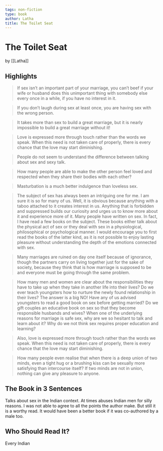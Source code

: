 ```yaml
---
tags: non-fiction
type: book
author: Latha
title: The Toilet Seat
---
```


# The Toilet Seat
by [[Latha]]

## Highlights
> If sex isn’t an important part of your marriage, you can’t beef if your wife or husband does this unimportant thing with somebody else every once in a while, if you have no interest in it.

> If you don’t laugh during sex at least once, you are having sex with the wrong person.

> It takes more than sex to build a great marriage, but it is nearly impossible to build a great marriage without it!

> Love is expressed more through touch rather than the words we speak. When this need is not taken care of properly, there is every chance that the love may start diminishing.

> People do not seem to understand the difference between talking about sex and sexy talk.

> How many people are able to make the other person feel loved and respected when they share their bodies with each other?

> Masturbation is a much better indulgence than loveless sex.

> The subject of sex has always been an intriguing one for me. I am sure it is so for many of us. Well, it is obvious because anything with a taboo attached to it creates interest in us. Anything that is forbidden and suppressed builds our curiosity and urges us to know more about it and experience more of it. Many people have written on sex. In fact, I have read a few books on the subject. These books either talk about the physical act of sex or they deal with sex in a physiological, philosophical or psychological manner. I would encourage you to first read the books of the latter kind, as it is not possible to enjoy lasting pleasure without understanding the depth of the emotions connected with sex.

> Many marriages are ruined on day one itself because of ignorance, though the partners carry on living together just for the sake of society, because they think that is how marriage is supposed to be and everyone must be going through the same problem.

> How many men and women are clear about the responsibilities they have to take up when they take in another life into their lives? Do we ever teach youngsters how to nurture the newly found relationship in their lives? The answer is a big NO! Have any of us advised youngsters to read a good book on sex before getting married? Do we gift couples an educative book on sex so that they become responsible husbands and wives? When one of the underlying reasons for marriage is safe sex, why are we so hesitant to talk and learn about it? Why do we not think sex requires proper education and learning?

> Also, love is expressed more through touch rather than the words we speak. When this need is not taken care of properly, there is every chance that the love may start diminishing.

> How many people even realise that when there is a deep union of two minds, even a tight hug or a brushing kiss can be sexually more satisfying than intercourse itself? If two minds are not in union, nothing can give any pleasure to anyone.

## The Book in 3 Sentences
Talks about sex in the Indian context. At times abuses Indian men for silly reasons. I was not able to agree to all the points the author make. But still it is a worthy read. It would have been a better book if it was co-authored by a male too.

## Who Should Read It?
Every Indian
